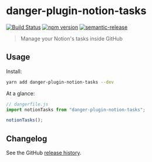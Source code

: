 # danger-plugin-notion-tasks

[![Build Status](https://travis-ci.org/dgopsq/danger-plugin-notion-tasks.svg?branch=master)](https://travis-ci.org/dgopsq/danger-plugin-notion-tasks)
[![npm version](https://badge.fury.io/js/danger-plugin-notion-tasks.svg)](https://badge.fury.io/js/danger-plugin-notion-tasks)
[![semantic-release](https://img.shields.io/badge/%20%20%F0%9F%93%A6%F0%9F%9A%80-semantic--release-e10079.svg)](https://github.com/semantic-release/semantic-release)

> Manage your Notion&#39;s tasks inside GitHub

## Usage

Install:

```sh
yarn add danger-plugin-notion-tasks --dev
```

At a glance:

```js
// dangerfile.js
import notionTasks from "danger-plugin-notion-tasks";

notionTasks();
```

## Changelog

See the GitHub [release history](https://github.com/dgopsq/danger-plugin-notion-tasks/releases).
